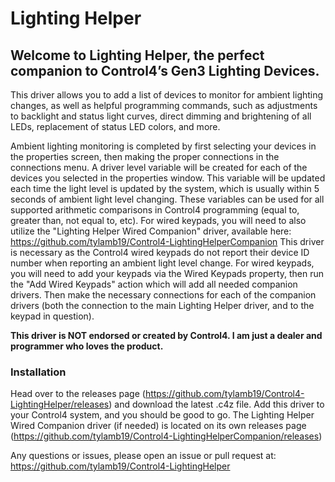 # Lighting Helper

## Welcome to Lighting Helper, the perfect companion to Control4’s Gen3 Lighting Devices.

This driver allows you to add a list of devices to monitor for ambient lighting changes, as well as helpful programming commands, such as adjustments to backlight and status light curves, direct dimming and brightening of all LEDs, replacement of status LED colors, and more.

Ambient lighting monitoring is completed by first selecting your devices in the properties screen, then making the proper connections in the connections menu. A driver level variable will be created for each of the devices you selected in the properties window. This variable will be updated each time the light level is updated by the system, which is usually within 5 seconds of ambient light level changing. These variables can be used for all supported arithmetic comparisons in Control4 programming (equal to, greater than, not equal to, etc).
For wired keypads, you will need to also utilize the "Lighting Helper Wired Companion" driver, available here:
https://github.com/tylamb19/Control4-LightingHelperCompanion
This driver is necessary as the Control4 wired keypads do not report their device ID number when reporting an ambient light level change. For wired keypads, you will need to add your keypads via the Wired Keypads property, then run the "Add Wired Keypads" action which will add all needed companion drivers. Then make the necessary connections for each of the companion drivers (both the connection to the main Lighting Helper driver, and to the keypad in question).

**This driver is NOT endorsed or created by Control4. I am just a dealer and programmer who loves the product.**

### Installation

Head over to the releases page (https://github.com/tylamb19/Control4-LightingHelper/releases) and download the latest .c4z file. Add this driver to your Control4 system, and you should be good to go. The Lighting Helper Wired Companion driver (if needed) is located on its own releases page (https://github.com/tylamb19/Control4-LightingHelperCompanion/releases)

Any questions or issues, please open an issue or pull request at:
https://github.com/tylamb19/Control4-LightingHelper
